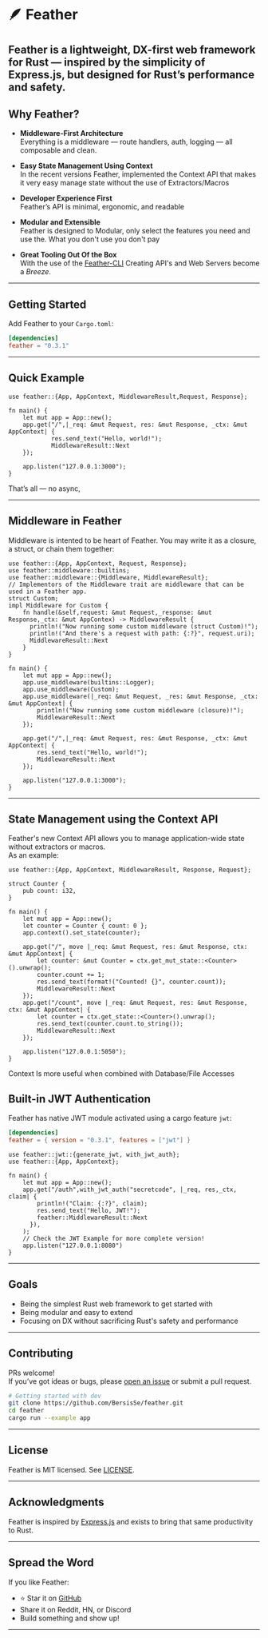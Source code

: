 # 🪶 Feather

## **Feather** is a lightweight, DX-first web framework for Rust — inspired by the simplicity of Express.js, but designed for Rust’s performance and safety.

## Why Feather?

- **Middleware-First Architecture**  
  Everything is a middleware — route handlers, auth, logging — all composable and clean.

- **Easy State Management Using Context**  
  In the recent versions Feather, implemented the Context API that makes it very easy manage state without the use of Extractors/Macros

- **Developer Experience First**  
  Feather’s API is minimal, ergonomic, and readable

- **Modular and Extensible**  
  Feather is designed to Modular, only select the features you need and use the. What you don't use you don't pay

- **Great Tooling Out Of the Box**  
  With the use of the [Feather-CLI](https://github.com/BersisSe/feather-cli/tree/main) Creating API's and Web Servers become a _Breeze_.

---

## Getting Started

Add Feather to your `Cargo.toml`:

```toml
[dependencies]
feather = "0.3.1"
```

---

## Quick Example

```rust,no_run
use feather::{App, AppContext, MiddlewareResult,Request, Response};

fn main() {
    let mut app = App::new();
    app.get("/",|_req: &mut Request, res: &mut Response, _ctx: &mut AppContext| {
            res.send_text("Hello, world!");
            MiddlewareResult::Next
    });

    app.listen("127.0.0.1:3000");
}

```

That’s all — no async,

---

## Middleware in Feather

Middleware is intented to be heart of Feather. You may write it as a closure, a struct, or chain them together:

```rust,no_run
use feather::{App, AppContext, Request, Response};
use feather::middleware::builtins;
use feather::middleware::{Middleware, MiddlewareResult};
// Implementors of the Middleware trait are middleware that can be used in a Feather app.
struct Custom;
impl Middleware for Custom {
    fn handle(&self,request: &mut Request,_response: &mut Response,_ctx: &mut AppContex) -> MiddlewareResult {
      println!("Now running some custom middleware (struct Custom)!");
      println!("And there's a request with path: {:?}", request.uri);
      MiddlewareResult::Next
    }
}

fn main() {
    let mut app = App::new();
    app.use_middleware(builtins::Logger);
    app.use_middleware(Custom);
    app.use_middleware(|_req: &mut Request, _res: &mut Response, _ctx: &mut AppContext| {
        println!("Now running some custom middleware (closure)!");
        MiddlewareResult::Next
    });

    app.get("/",|_req: &mut Request, res: &mut Response, _ctx: &mut AppContext| {
        res.send_text("Hello, world!");
        MiddlewareResult::Next
    });

    app.listen("127.0.0.1:3000");
}
```

---

## State Management using the Context API

Feather's new Context API allows you to manage application-wide state without extractors or macros.  
As an example:

```rust,no_run
use feather::{App, AppContext, MiddlewareResult, Response, Request};

struct Counter {
    pub count: i32,
}

fn main() {
    let mut app = App::new();
    let counter = Counter { count: 0 };
    app.context().set_state(counter);

    app.get("/", move |_req: &mut Request, res: &mut Response, ctx: &mut AppContext| {
        let counter: &mut Counter = ctx.get_mut_state::<Counter>().unwrap();
        counter.count += 1;
        res.send_text(format!("Counted! {}", counter.count));
        MiddlewareResult::Next
    });
    app.get("/count", move |_req: &mut Request, res: &mut Response, ctx: &mut AppContext| {
        let counter = ctx.get_state::<Counter>().unwrap();
        res.send_text(counter.count.to_string());
        MiddlewareResult::Next
    });

    app.listen("127.0.0.1:5050");
}
```

Context Is more useful when combined with Database/File Accesses

## Built-in JWT Authentication

Feather has native JWT module activated using a cargo feature `jwt`:

```toml
[dependencies]
feather = { version = "0.3.1", features = ["jwt"] }
```

```rust,no_run
use feather::jwt::{generate_jwt, with_jwt_auth};
use feather::{App, AppContext};

fn main() {
    let mut app = App::new();
    app.get("/auth",with_jwt_auth("secretcode", |_req, res,_ctx, claim| {
        println!("Claim: {:?}", claim);
        res.send_text("Hello, JWT!");
        feather::MiddlewareResult::Next
      }),
    );
    // Check the JWT Example for more complete version!
    app.listen("127.0.0.1:8080")
}
```

---

## Goals

- Being the simplest Rust web framework to get started with
- Being modular and easy to extend
- Focusing on DX without sacrificing Rust's safety and performance

---

## Contributing

PRs welcome!  
If you’ve got ideas or bugs, please [open an issue]([https://github.com/BersisSe/feather/issues) or submit a pull request.

```bash
# Getting started with dev
git clone https://github.com/BersisSe/feather.git
cd feather
cargo run --example app
```

---

## License

Feather is MIT licensed. See [LICENSE](./LICENSE).

---

## Acknowledgments

Feather is inspired by [Express.js](https://expressjs.com) and exists to bring that same productivity to Rust.

---

## Spread the Word

If you like Feather:

- ⭐ Star it on [GitHub](https://github.com/BersisSe/feather)
- Share it on Reddit, HN, or Discord
- Build something and show up!

---
